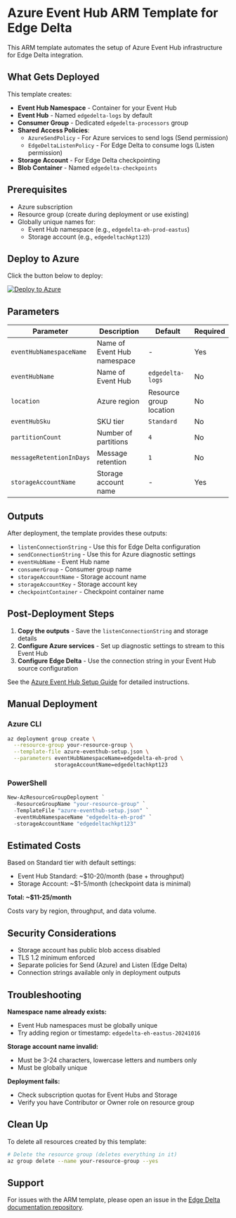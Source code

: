 # Azure Event Hub ARM Template for Edge Delta

This ARM template automates the setup of Azure Event Hub infrastructure for Edge Delta integration.

## What Gets Deployed

This template creates:

- **Event Hub Namespace** - Container for your Event Hub
- **Event Hub** - Named `edgedelta-logs` by default
- **Consumer Group** - Dedicated `edgedelta-processors` group
- **Shared Access Policies**:
  - `AzureSendPolicy` - For Azure services to send logs (Send permission)
  - `EdgeDeltaListenPolicy` - For Edge Delta to consume logs (Listen permission)
- **Storage Account** - For Edge Delta checkpointing
- **Blob Container** - Named `edgedelta-checkpoints`

## Prerequisites

- Azure subscription
- Resource group (create during deployment or use existing)
- Globally unique names for:
  - Event Hub namespace (e.g., `edgedelta-eh-prod-eastus`)
  - Storage account (e.g., `edgedeltachkpt123`)

## Deploy to Azure

Click the button below to deploy:

[![Deploy to Azure](https://aka.ms/deploytoazurebutton)](https://portal.azure.com/#create/Microsoft.Template/uri/https%3A%2F%2Fraw.githubusercontent.com%2Fedgedelta%2Fdocumentation%2Fprod%2Farm-templates%2Fazure-eventhub-setup.json)

## Parameters

| Parameter | Description | Default | Required |
|-----------|-------------|---------|----------|
| `eventHubNamespaceName` | Name of Event Hub namespace | - | Yes |
| `eventHubName` | Name of Event Hub | `edgedelta-logs` | No |
| `location` | Azure region | Resource group location | No |
| `eventHubSku` | SKU tier | `Standard` | No |
| `partitionCount` | Number of partitions | `4` | No |
| `messageRetentionInDays` | Message retention | `1` | No |
| `storageAccountName` | Storage account name | - | Yes |

## Outputs

After deployment, the template provides these outputs:

- `listenConnectionString` - Use this for Edge Delta configuration
- `sendConnectionString` - Use this for Azure diagnostic settings
- `eventHubName` - Event Hub name
- `consumerGroup` - Consumer group name
- `storageAccountName` - Storage account name
- `storageAccountKey` - Storage account key
- `checkpointContainer` - Checkpoint container name

## Post-Deployment Steps

1. **Copy the outputs** - Save the `listenConnectionString` and storage details
2. **Configure Azure services** - Set up diagnostic settings to stream to this Event Hub
3. **Configure Edge Delta** - Use the connection string in your Event Hub source configuration

See the [Azure Event Hub Setup Guide](../content/en/docs/04-sources/01-log-sources/eventhub-input/azure-setup.md) for detailed instructions.

## Manual Deployment

### Azure CLI

```bash
az deployment group create \
  --resource-group your-resource-group \
  --template-file azure-eventhub-setup.json \
  --parameters eventHubNamespaceName=edgedelta-eh-prod \
               storageAccountName=edgedeltachkpt123
```

### PowerShell

```powershell
New-AzResourceGroupDeployment `
  -ResourceGroupName "your-resource-group" `
  -TemplateFile "azure-eventhub-setup.json" `
  -eventHubNamespaceName "edgedelta-eh-prod" `
  -storageAccountName "edgedeltachkpt123"
```

## Estimated Costs

Based on Standard tier with default settings:
- Event Hub Standard: ~$10-20/month (base + throughput)
- Storage Account: ~$1-5/month (checkpoint data is minimal)

**Total: ~$11-25/month**

Costs vary by region, throughput, and data volume.

## Security Considerations

- Storage account has public blob access disabled
- TLS 1.2 minimum enforced
- Separate policies for Send (Azure) and Listen (Edge Delta)
- Connection strings available only in deployment outputs

## Troubleshooting

**Namespace name already exists:**
- Event Hub namespaces must be globally unique
- Try adding region or timestamp: `edgedelta-eh-eastus-20241016`

**Storage account name invalid:**
- Must be 3-24 characters, lowercase letters and numbers only
- Must be globally unique

**Deployment fails:**
- Check subscription quotas for Event Hubs and Storage
- Verify you have Contributor or Owner role on resource group

## Clean Up

To delete all resources created by this template:

```bash
# Delete the resource group (deletes everything in it)
az group delete --name your-resource-group --yes
```

## Support

For issues with the ARM template, please open an issue in the [Edge Delta documentation repository](https://github.com/edgedelta/documentation/issues).
